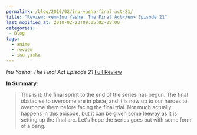 ```yaml
---
permalink: /blog/2010/02/inu-yasha-final-act-21/
title: "Review: <em>Inu Yasha: The Final Act</em> Episode 21"
last_modified_at: 2010-02-23T09:05:02-05:00
categories:
 - Blog
tags:
  - anime
  - review
  - inu yasha
---
```


_Inu Yasha: The Final Act Episode 21_ [Full Review](http://www.mania.com/inu-yasha-final-act-episode-21_article_120803.html)

**In Summary:**
> This is it; the final sprint to the end of the series has begun. The final obstacles to overcome are in place, and it is now up to our heroes to overcome them before facing the final trial. Not much actually happens in this episode, but it can be given some leeway as it is setting up the final arc. Let's hope the series goes out with some form of a bang.